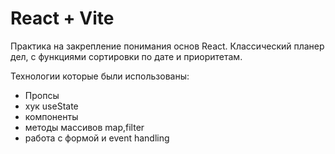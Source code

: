 # React + Vite

Практика на закрепление понимания основ React. Классический планер дел, с функциями сортировки по дате и приоритетам.

Технологии которые были использованы:

- Пропсы
- хук useState
- компоненты
- методы массивов map,filter
- работа с формой и event handling
